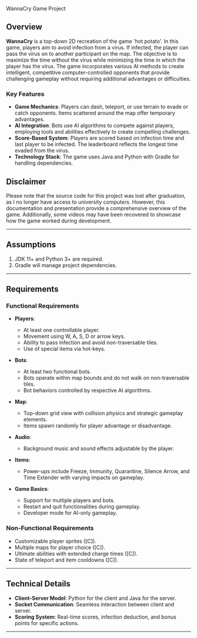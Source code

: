 WannaCry Game Project

## Overview

**WannaCry** is a top-down 2D recreation of the game 'hot potato'. In this game, players aim to avoid infection from a virus. If infected, the player can pass the virus on to another participant on the map. The objective is to maximize the time without the virus while minimizing the time in which the player has the virus. The game incorporates various AI methods to create intelligent, competitive computer-controlled opponents that provide challenging gameplay without requiring additional advantages or difficulties.

### Key Features

- **Game Mechanics**: Players can dash, teleport, or use terrain to evade or catch opponents. Items scattered around the map offer temporary advantages.
- **AI Integration**: Bots use AI algorithms to compete against players, employing tools and abilities effectively to create compelling challenges.
- **Score-Based System**: Players are scored based on infection time and last player to be infected. The leaderboard reflects the longest time evaded from the virus.
- **Technology Stack**: The game uses Java and Python with Gradle for handling dependencies.

## Disclaimer

Please note that the source code for this project was lost after graduation, as I no longer have access to university computers. However, this documentation and presentation provide a comprehensive overview of the game. Additionally, some videos may have been recovered to showcase how the game worked during development.

---

## Assumptions

1. JDK 11+ and Python 3+ are required.
2. Gradle will manage project dependencies.

---

## Requirements

### Functional Requirements

- **Players**: 
  - At least one controllable player.
  - Movement using W, A, S, D or arrow keys.
  - Ability to pass infection and avoid non-traversable tiles.
  - Use of special items via hot-keys.
  
- **Bots**:
  - At least two functional bots.
  - Bots operate within map bounds and do not walk on non-traversable tiles.
  - Bot behaviors controlled by respective AI algorithms.

- **Map**:
  - Top-down grid view with collision physics and strategic gameplay elements.
  - Items spawn randomly for player advantage or disadvantage.
  
- **Audio**: 
  - Background music and sound effects adjustable by the player.

- **Items**:
  - Power-ups include Freeze, Immunity, Quarantine, Silence Arrow, and Time Extender with varying impacts on gameplay.

- **Game Basics**:
  - Support for multiple players and bots.
  - Restart and quit functionalities during gameplay.
  - Developer mode for AI-only gameplay.

### Non-Functional Requirements

- Customizable player sprites ([C]).
- Multiple maps for player choice ([C]).
- Ultimate abilities with extended charge times ([C]).
- State of teleport and item cooldowns ([C]).

---

## Technical Details

- **Client-Server Model**: Python for the client and Java for the server.
- **Socket Communication**: Seamless interaction between client and server.
- **Scoring System**: Real-time scores, infection deduction, and bonus points for specific actions.

---


